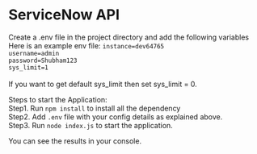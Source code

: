 # ServiceNow API

Create a .env file in the project directory and add the following variables
Here is an example env file:
`instance=dev64765`<br>
`username=admin`<br>
`password=Shubham123`<br>
`sys_limit=1`<br>
 <br>
If you want to get default sys_limit then set sys_limit = 0.
 
Steps to start the Application:
<br>Step1. Run `npm install` to install all the dependency<br>
Step2. Add `.env` file with your config details as explained above.<br>
Step3. Run `node index.js` to start the application.<br>

You can see the results in your console.
